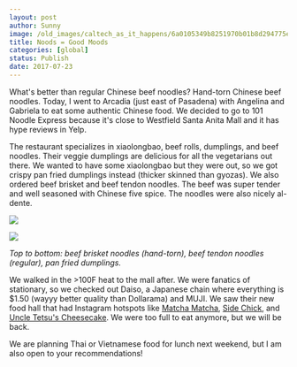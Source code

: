 ```yaml
---
layout: post
author: Sunny
image: /old_images/caltech_as_it_happens/6a0105349b8251970b01b8d294775e970c.jpg
title: Noods = Good Moods
categories: [global]
status: Publish
date: 2017-07-23
---
```






























What's better than regular Chinese beef noodles? Hand-torn Chinese beef noodles. Today, I went to Arcadia (just east of Pasadena) with Angelina and Gabriela to eat some authentic Chinese food. We decided to go to 101 Noodle Express because it's close to Westfield Santa Anita Mall and it has hype reviews in Yelp.


The restaurant specializes in xiaolongbao, beef rolls, dumplings, and beef noodles. Their veggie dumplings are delicious for all the vegetarians out there. We wanted to have some xiaolongbao but they were out, so we got crispy pan fried dumplings instead (thicker skinned than gyozas). We also ordered beef brisket and beef tendon noodles. The beef was super tender and well seasoned with Chinese five spice. The noodles were also nicely al-dente.




![](/old_images/caltech_as_it_happens/6a0105349b8251970b01bb09ad6518970d.jpg)




![](/old_images/caltech_as_it_happens/6a0105349b8251970b01bb09ad651c970d.jpg)


*Top to bottom: beef brisket noodles (hand-torn), beef tendon noodles (regular), pan fried dumplings.*

We walked in the &gt;100F heat to the mall after. We were fanatics of stationary, so we checked out Daiso, a Japanese chain where everything is $1.50 (wayyy better quality than Dollarama) and MUJI. We saw their new food hall that had Instagram hotspots like [Matcha Matcha](https://www.yelp.com/biz/matcha-matcha-arcadia-2), [Side Chick](https://www.instagram.com/explore/locations/1715737002008168/side-chick/), and [Uncle Tetsu's Cheesecake](https://www.laweekly.com/restaurants/las-latest-dessert-craze-is-uncle-tetsu-cheesecake-7789883). We were too full to eat anymore, but we will be back.


We are planning Thai or Vietnamese food for lunch next weekend, but I am also open to your recommendations!

